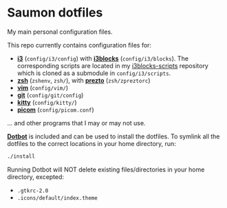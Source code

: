 # Saumon dotfiles

My main personal configuration files.

This repo currently contains configuration files for:

* **[i3](https://i3wm.org/)** (`config/i3/config`) with **[i3blocks](https://github.com/vivien/i3blocks)** (`config/i3/blocks`). The corresponding scripts are located in my [i3blocks-scripts](https://github.com/maximelouet/i3blocks-scripts) repository which is cloned as a submodule in `config/i3/scripts`.
* **[zsh](https://www.zsh.org/)** (`zshenv`, `zsh/`), with **[prezto](https://github.com/sorin-ionescu/prezto/)** (`zsh/zpreztorc`)
* **[vim](https://www.vim.org/)** (`config/vim/`)
* **[git](https://git-scm.com/)** (`config/git/config`)
* **[kitty](https://sw.kovidgoyal.net/kitty/)** (`config/kitty/`)
* **[picom](https://github.com/yshui/picom)** (`config/picom.conf`)

... and other programs that I may or may not use.

**[Dotbot](https://git.io/dotbot)** is included and can be used to install the dotfiles.
To symlink all the dotfiles to the correct locations in your home directory, run:

```bash
./install
```

Running Dotbot will NOT delete existing files/directories in your home directory, excepted:
* `.gtkrc-2.0`
* `.icons/default/index.theme`
